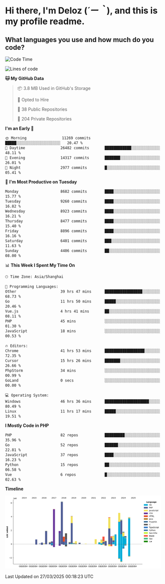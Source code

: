 # **Hi there, I'm Deloz (*´ー｀*), and this is my profile readme.**

## **What languages you use and how much do you code?**

<!--START_SECTION:waka-->
![Code Time](http://img.shields.io/badge/Code%20Time-6%2C000%20hrs%2047%20mins-blue)

![Lines of code](https://img.shields.io/badge/From%20Hello%20World%20I%27ve%20Written-50.0%20million%20lines%20of%20code-blue)

**🐱 My GitHub Data** 

> 📦 3.8 MB Used in GitHub's Storage 
 > 
> 💼 Opted to Hire
 > 
> 📜 38 Public Repositories 
 > 
> 🔑 204 Private Repositories 
 > 
**I'm an Early 🐤** 

```text
🌞 Morning                11269 commits       █████░░░░░░░░░░░░░░░░░░░░   20.47 % 
🌆 Daytime                26482 commits       ████████████░░░░░░░░░░░░░   48.11 % 
🌃 Evening                14317 commits       ███████░░░░░░░░░░░░░░░░░░   26.01 % 
🌙 Night                  2977 commits        █░░░░░░░░░░░░░░░░░░░░░░░░   05.41 % 
```
📅 **I'm Most Productive on Tuesday** 

```text
Monday                   8682 commits        ████░░░░░░░░░░░░░░░░░░░░░   15.77 % 
Tuesday                  9260 commits        ████░░░░░░░░░░░░░░░░░░░░░   16.82 % 
Wednesday                8923 commits        ████░░░░░░░░░░░░░░░░░░░░░   16.21 % 
Thursday                 8477 commits        ████░░░░░░░░░░░░░░░░░░░░░   15.40 % 
Friday                   8896 commits        ████░░░░░░░░░░░░░░░░░░░░░   16.16 % 
Saturday                 6401 commits        ███░░░░░░░░░░░░░░░░░░░░░░   11.63 % 
Sunday                   4406 commits        ██░░░░░░░░░░░░░░░░░░░░░░░   08.00 % 
```


📊 **This Week I Spent My Time On** 

```text
🕑︎ Time Zone: Asia/Shanghai

💬 Programming Languages: 
Other                    39 hrs 47 mins      █████████████████░░░░░░░░   68.73 % 
Go                       11 hrs 50 mins      █████░░░░░░░░░░░░░░░░░░░░   20.46 % 
Vue.js                   4 hrs 41 mins       ██░░░░░░░░░░░░░░░░░░░░░░░   08.11 % 
PHP                      45 mins             ░░░░░░░░░░░░░░░░░░░░░░░░░   01.30 % 
JavaScript               18 mins             ░░░░░░░░░░░░░░░░░░░░░░░░░   00.53 % 

🔥 Editors: 
Chrome                   41 hrs 53 mins      ██████████████████░░░░░░░   72.35 % 
Cursor                   15 hrs 26 mins      ███████░░░░░░░░░░░░░░░░░░   26.66 % 
PhpStorm                 34 mins             ░░░░░░░░░░░░░░░░░░░░░░░░░   00.99 % 
GoLand                   0 secs              ░░░░░░░░░░░░░░░░░░░░░░░░░   00.00 % 

💻 Operating System: 
Windows                  46 hrs 36 mins      ████████████████████░░░░░   80.49 % 
Linux                    11 hrs 17 mins      █████░░░░░░░░░░░░░░░░░░░░   19.51 % 
```

**I Mostly Code in PHP** 

```text
PHP                      82 repos            █████████░░░░░░░░░░░░░░░░   35.96 % 
Go                       52 repos            ██████░░░░░░░░░░░░░░░░░░░   22.81 % 
JavaScript               37 repos            ████░░░░░░░░░░░░░░░░░░░░░   16.23 % 
Python                   15 repos            ██░░░░░░░░░░░░░░░░░░░░░░░   06.58 % 
Vue                      6 repos             █░░░░░░░░░░░░░░░░░░░░░░░░   02.63 % 
```



**Timeline**

![Lines of Code chart](https://raw.githubusercontent.com/deloz/deloz/main/assets/bar_graph.png)


 Last Updated on 27/03/2025 00:18:23 UTC
<!--END_SECTION:waka-->
